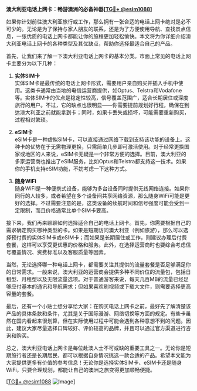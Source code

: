 **澳大利亚电话上网卡：畅游澳洲的必备神器[[TG💪+ @esim1088](https://t.me/s/esim1088)]**

如果你计划前往澳大利亚旅行或工作，那么拥有一张合适的电话上网卡绝对是必不可少的。无论是为了保持与家人朋友的联系，还是为了方便使用导航、查找景点信息，一张优质的电话上网卡都能让你的旅程更加轻松愉快。本文将为你详细介绍澳大利亚电话上网卡的各种类型及其优缺点，帮助你选择最适合自己的产品。

首先，让我们来了解一下澳大利亚电话上网卡的基本分类。市面上常见的电话上网卡主要分为以下几种：

1. **实体SIM卡**  
   实体SIM卡是最传统的电话上网卡形式，需要用户亲自购买并插入手机中使用。这类卡通常由当地的电信运营商提供，如Optus、Telstra和Vodafone等。实体SIM卡的优点是稳定性较高，信号覆盖范围广，适合长期居住或深度旅行的用户。不过，它的缺点也很明显——你需要提前规划好行程，确保在到达澳大利亚之前就能拿到卡；同时，如果卡丢失或损坏，可能需要重新购买，过程相对繁琐。

2. **eSIM卡**  
   eSIM卡是一种虚拟SIM卡，可以直接通过网络下载到支持该功能的设备上。这种卡的优势在于无需物理更换，只需简单几步即可激活使用。对于经常更换国家或地区的人来说，eSIM卡无疑是一个非常方便的选择。目前，澳大利亚的多家运营商也推出了eSIM服务，比如Optus和Telstra都支持这一技术。如果你的手机支持eSIM功能，不妨考虑一下这种方式。

3. **随身WiFi**  
   随身WiFi是一种便携式设备，能够为多台设备同时提供无线网络连接。如果你同行的人较多，或者希望在多个设备间共享网络资源，那么随身WiFi可能是更好的选择。不过需要注意的是，这类设备的续航时间和信号强度可能会受到一定限制，而且价格通常比单个SIM卡要高。

接下来，我们再来聊聊如何选择适合自己的电话上网卡。首先，你需要根据自己的需求确定购买哪种类型的卡。如果是短期访问澳大利亚（例如旅游），那么可以选择预付费的实体SIM卡或eSIM卡；而如果是长期居住或工作，则建议办理后付费套餐，这样可以享受更优惠的价格和服务。此外，在选择运营商时也要综合考虑信号覆盖情况、资费标准以及客服质量等因素。

当然，无论选择哪一种电话上网卡，都需要关注其提供的流量套餐是否足够满足你的日常需求。一般来说，澳大利亚的运营商会提供多种不同价位的流量包，包括日租型、月租型以及无限流量选项。对于普通游客来说，每天几百MB的流量已经足够应付基本的通讯和导航需求；但如果喜欢刷视频或下载大文件，则需要选择更高容量的套餐。

最后，还有一个小贴士想分享给大家：在购买电话上网卡之前，最好先了解清楚该产品的具体条款和条件，尤其是关于国际漫游、网络切换等方面的规定。有些卡虽然在国内看起来很划算，但在实际使用过程中可能会遇到各种意想不到的问题。因此，建议大家尽量选择口碑较好、评价较高的品牌，并且可以通过官方渠道进行咨询和购买。

总之，澳大利亚电话上网卡是每位赴澳人士不可或缺的重要工具之一。无论你是短期旅行者还是长期居民，都可以根据自身情况挑选一款合适的产品。希望本文能为大家提供更多有价值的参考信息！无论你是选择实体SIM卡、eSIM卡还是随身WiFi，只要合理规划，都能让自己的澳洲之旅变得更加顺畅便捷。

[[TG💪+ @esim1088](https://t.me/s/esim1088) ![Image](https://i.postimg.cc/4NQfJmqS/Snipaste-2025-05-13-00-14-12.png)]